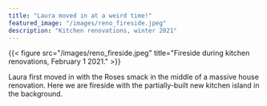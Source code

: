 ```yaml
---
title: "Laura moved in at a weird time!"
featured_image: "/images/reno_fireside.jpeg"
description: "Kitchen renovations, winter 2021"
---
```


{{< figure src="/images/reno_fireside.jpeg" title="Fireside during kitchen renovations, February 1 2021." >}}

Laura first moved in with the Roses smack in the middle of a massive house renovation. Here we are fireside with the partially-built new kitchen island in the background.